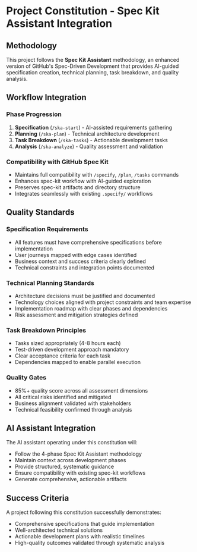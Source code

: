 # Project Constitution - Spec Kit Assistant Integration

## Methodology

This project follows the **Spec Kit Assistant** methodology, an enhanced version of GitHub's Spec-Driven Development that provides AI-guided specification creation, technical planning, task breakdown, and quality analysis.

## Workflow Integration

### Phase Progression
1. **Specification** (`/ska-start`) - AI-assisted requirements gathering
2. **Planning** (`/ska-plan`) - Technical architecture development  
3. **Task Breakdown** (`/ska-tasks`) - Actionable development tasks
4. **Analysis** (`/ska-analyze`) - Quality assessment and validation

### Compatibility with GitHub Spec Kit
- Maintains full compatibility with `/specify`, `/plan`, `/tasks` commands
- Enhances spec-kit workflow with AI-guided exploration
- Preserves spec-kit artifacts and directory structure
- Integrates seamlessly with existing `.specify/` workflows

## Quality Standards

### Specification Requirements
- All features must have comprehensive specifications before implementation
- User journeys mapped with edge cases identified
- Business context and success criteria clearly defined
- Technical constraints and integration points documented

### Technical Planning Standards
- Architecture decisions must be justified and documented
- Technology choices aligned with project constraints and team expertise
- Implementation roadmap with clear phases and dependencies
- Risk assessment and mitigation strategies defined

### Task Breakdown Principles
- Tasks sized appropriately (4-8 hours each)
- Test-driven development approach mandatory
- Clear acceptance criteria for each task
- Dependencies mapped to enable parallel execution

### Quality Gates
- 85%+ quality score across all assessment dimensions
- All critical risks identified and mitigated
- Business alignment validated with stakeholders
- Technical feasibility confirmed through analysis

## AI Assistant Integration

The AI assistant operating under this constitution will:
- Follow the 4-phase Spec Kit Assistant methodology
- Maintain context across development phases
- Provide structured, systematic guidance
- Ensure compatibility with existing spec-kit workflows
- Generate comprehensive, actionable artifacts

## Success Criteria

A project following this constitution successfully demonstrates:
- Comprehensive specifications that guide implementation
- Well-architected technical solutions
- Actionable development plans with realistic timelines
- High-quality outcomes validated through systematic analysis